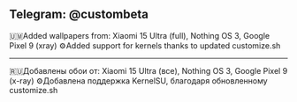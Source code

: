 Telegram: @custombeta
------------------------------------------

🇺🇲Added wallpapers from: Xiaomi 15 Ultra
(full), Nothing OS 3, Google Pixel 9 (xray)
⚙️Added support for kernels thanks to
updated customize.sh

------------------------------------------

🇷🇺Добавлены обои от: Xiaomi 15 Ultra (все), Nothing OS 3, Google Pixel 9 (x-ray)
⚙️Добавлена поддержка KernelSU, благодаря обновленному customize.sh
